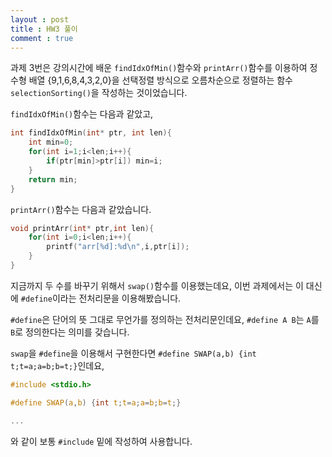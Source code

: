 ```yaml
---
layout : post
title : HW3 풀이
comment : true
---
```


과제 3번은 강의시간에 배운 `findIdxOfMin()`함수와 `printArr()`함수를 이용하여 정수형 배열 {9,1,6,8,4,3,2,0}을 선택정렬 방식으로 오름차순으로 정렬하는 
함수 `selectionSorting()`을 작성하는 것이었습니다.

`findIdxOfMin()`함수는 다음과 같았고,
```c
int findIdxOfMin(int* ptr, int len){
	int min=0;
	for(int i=1;i<len;i++){
		if(ptr[min]>ptr[i]) min=i;
	}
	return min;
}
```

`printArr()`함수는 다음과 같았습니다.
```c
void printArr(int* ptr,int len){
	for(int i=0;i<len;i++){
		printf("arr[%d]:%d\n",i,ptr[i]);
	}
}
```

지금까지 두 수를 바꾸기 위해서 `swap()`함수를 이용했는데요, 이번 과제에서는 이 대신에 `#define`이라는 전처리문을 이용해봤습니다.

`#define`은 단어의 뜻 그대로 무언가를 정의하는 전처리문인데요, `#define A B`는 `A`를 `B`로 정의한다는 의미를 갖습니다.

`swap`을 `#define`을 이용해서 구현한다면 `#define SWAP(a,b) {int t;t=a;a=b;b=t;}`인데요,

```c
#include <stdio.h>

#define SWAP(a,b) {int t;t=a;a=b;b=t;}

...
```
 와 같이 보통 `#include` 밑에 작성하여 사용합니다.
 
 
